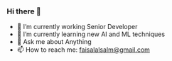 ### Hi there 👋

- 🔭 I’m currently working Senior Developer
- 🌱 I’m currently learning new AI and ML techniques 
- 💬 Ask me about Anything 
- 📫 How to reach me: faisalalsalm@gmail.com
